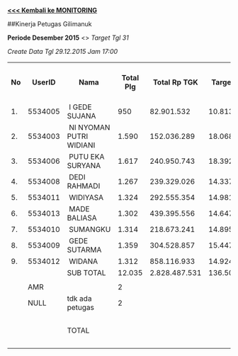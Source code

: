 **[<<< Kembali ke MONITORING](https://github.com/suriawan/Area-Bali-Utara/blob/master/TUSBUNG.md)**

##Kinerja Petugas Gilimanuk

**Periode Desember 2015** <> _Target Tgl 31_



_Create Data Tgl 29.12.2015 Jam 17:00_


<table><tbody><tr><th>No</th><th>UserID</th><th>Nama</th><th>Total Plg</th><th>Total Rp TGK</th><th>Target TGK</th><th>Realisasi Saldo TGK (Blm Lunas)</th><th>% Pencapaian Thd Target TGK</th><th>BOBOT SLA</th><th>PK 1 Bln - Blm Lunas</th><th>PK 2 Bln - Blm Lunas</th><th>PK 3 Bln - Blm Lunas</th><th>PK 4 Bln - Blm Lunas</th></tr><tr><td>1.</td><td>5534005</td><td>&nbsp;I GEDE SUJANA</td><td>950</td><td>82.901.532</td><td>10.813.725</td><td>2.776.789</td><td>174%</td><td>13,50%</td><td>35</td><td>1</td><td>0</td><td>0</td></tr><tr><td>2.</td><td>5534003</td><td>&nbsp;NI NYOMAN PUTRI WIDIANI</td><td>1.590</td><td>152.036.289</td><td>18.068.886</td><td>7.005.571</td><td>161%</td><td>13,50%</td><td>66</td><td>0</td><td>0</td><td>0</td></tr><tr><td>3.</td><td>5534006</td><td>&nbsp;PUTU EKA SURYANA</td><td>1.617</td><td>240.950.743</td><td>18.392.229</td><td>14.761.606</td><td>120%</td><td>13,50%</td><td>101</td><td>8</td><td>0</td><td>0</td></tr><tr><td>4.</td><td>5534008</td><td>&nbsp;DEDI RAHMADI</td><td>1.267</td><td>239.329.026</td><td>14.337.257</td><td>10.392.762</td><td>128%</td><td>13,50%</td><td>104</td><td>3</td><td>0</td><td>0</td></tr><tr><td>5.</td><td>5534011</td><td>&nbsp;WIDIYASA</td><td>1.324</td><td>292.555.354</td><td>14.981.763</td><td>41.912.026</td><td>-80%</td><td>0,00%</td><td>93</td><td>18</td><td>0</td><td>0</td></tr><tr><td>6.</td><td>5534013</td><td>&nbsp;MADE BALIASA</td><td>1.302</td><td>439.395.556</td><td>14.647.171</td><td>30.671.270</td><td>-9%</td><td>0,00%</td><td>124</td><td>16</td><td>3</td><td>0</td></tr><tr><td>7.</td><td>5534010</td><td>&nbsp;SUMANGKU</td><td>1.314</td><td>218.673.241</td><td>14.895.797</td><td>35.855.298</td><td>-41%</td><td>0,00%</td><td>73</td><td>10</td><td>0</td><td>0</td></tr><tr><td>8.</td><td>5534009</td><td>&nbsp;GEDE SUTARMA</td><td>1.359</td><td>304.528.857</td><td>15.447.804</td><td>42.624.416</td><td>-76%</td><td>0,00%</td><td>127</td><td>9</td><td>1</td><td>0</td></tr><tr><td>9.</td><td>5534012</td><td>&nbsp;WIDANA</td><td>1.312</td><td>858.116.933</td><td>14.924.438</td><td>52.008.549</td><td>-148%</td><td>0,00%</td><td>107</td><td>10</td><td>2</td><td>0</td></tr><tr><td> </td><td> </td><td>SUB TOTAL</td><td>12.035</td><td>2.828.487.531</td><td>136.509.070</td><td>238.008.287</td><td>26%</td><td>2,50%</td><td>830</td><td>75</td><td>6</td><td>0</td></tr><tr><td> </td><td> </td><td> </td><td> </td><td> </td><td> </td><td> </td><td> </td><td> </td><td> </td><td> </td><td> </td><td> </td></tr><tr><td> </td><td>AMR</td><td> </td><td>2</td><td> </td><td> </td><td>17.073.974</td><td> </td><td> </td><td>1</td><td>0</td><td>0</td><td>0</td></tr><tr><td> </td><td>NULL</td><td>tdk ada petugas</td><td>2</td><td> </td><td> </td><td>451.488</td><td> </td><td> </td><td>0</td><td>0</td><td>2</td><td>0</td></tr><tr><td> </td><td> </td><td> </td><td> </td><td> </td><td> </td><td> 17.525.462 </td><td> </td><td> </td><td>1</td><td>0</td><td>2</td><td>0</td></tr><tr><td> </td><td> </td><td>TOTAL</td><td> </td><td> </td><td> </td><td> 255.533.749 </td><td> </td><td> </td><td>831</td><td>75</td><td>8</td><td>0</td></tr><tr><td> </td><td> </td><td> </td><td> </td><td> </td><td> </td><td> </td><td> </td><td> </td><td>914</td><td> </td><td> </td><td> </td></tr></tbody></table>
